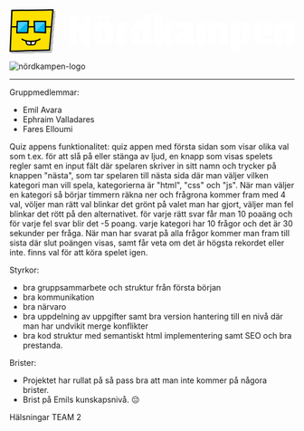 <svg width="661" height="102" viewBox="0 0 661 102" fill="none" xmlns="http://www.w3.org/2000/svg">
<path d="M187.664 83H169.296L154.848 50.632H153.952V83H136.928V13.448H155.856L169.632 46.824H170.528V13.448H187.664V83Z" fill="white"/>
<path d="M195.282 56.008C195.282 46.152 197.148 39.0213 200.882 34.616C204.69 30.2107 210.588 28.008 218.578 28.008C226.642 28.008 232.503 30.1733 236.162 34.504C239.82 38.8347 241.65 45.9653 241.65 55.896C241.65 65.752 239.858 72.92 236.274 77.4C232.69 81.88 226.828 84.12 218.69 84.12C210.551 84.12 204.615 81.88 200.882 77.4C197.148 72.92 195.282 65.7893 195.282 56.008ZM222.162 45.368C221.714 43.8747 220.519 43.128 218.578 43.128C216.636 43.128 215.404 43.8747 214.882 45.368C214.359 46.8613 214.098 49.9973 214.098 54.776V57.464C214.098 62.7653 214.359 66.2 214.882 67.768C215.404 69.336 216.599 70.12 218.466 70.12C220.407 70.12 221.639 69.336 222.162 67.768C222.684 66.2 222.946 62.9893 222.946 58.136V54.888C222.946 50.0347 222.684 46.8613 222.162 45.368ZM208.722 24.872C206.631 24.872 204.951 24.312 203.682 23.192C202.487 21.9973 201.89 20.392 201.89 18.376C201.89 16.2853 202.487 14.68 203.682 13.56C204.951 12.3653 206.706 11.768 208.946 11.768C211.186 11.768 212.94 12.3653 214.21 13.56C215.479 14.68 216.114 16.248 216.114 18.264C216.114 22.6693 213.65 24.872 208.722 24.872ZM227.874 24.872C225.634 24.872 223.879 24.312 222.61 23.192C221.415 21.9973 220.818 20.392 220.818 18.376C220.818 16.2853 221.452 14.68 222.722 13.56C223.991 12.3653 225.746 11.768 227.986 11.768C230.226 11.768 231.943 12.3653 233.138 13.56C234.407 14.68 235.042 16.2853 235.042 18.376C235.042 20.392 234.407 21.9973 233.138 23.192C231.943 24.312 230.188 24.872 227.874 24.872Z" fill="white"/>
<path d="M266.28 52.872V83H247.688V29.352H264.04L265.16 32.6H265.608C267.325 30.6587 269.043 29.4267 270.76 28.904C272.552 28.3067 275.427 28.008 279.384 28.008L278.6 45.928H273.448C270.536 45.928 268.595 46.376 267.624 47.272C266.728 48.168 266.28 50.0347 266.28 52.872Z" fill="white"/>
<path d="M330.285 83.672L322.781 84.12C317.032 84.12 313.523 82.216 312.253 78.408H311.693C309.229 82.216 305.459 84.12 300.381 84.12C293.661 84.12 288.92 81.768 286.157 77.064C283.469 72.36 282.125 65.3787 282.125 56.12C282.125 46.7867 283.656 39.768 286.717 35.064C289.779 30.36 294.184 28.008 299.933 28.008C303.891 28.008 306.952 28.9413 309.117 30.808V11.208H327.821V66.536C327.821 67.9547 328.12 68.9253 328.717 69.448C329.315 69.896 330.397 70.12 331.965 70.12L330.285 83.672ZM304.861 43.8C303.293 43.8 302.248 44.7707 301.725 46.712C301.203 48.5787 300.941 51.304 300.941 54.888C300.941 58.3973 300.979 60.7867 301.053 62.056C301.128 63.3253 301.277 64.632 301.501 65.976C301.8 67.2453 302.211 68.1413 302.733 68.664C303.331 69.112 304.264 69.336 305.533 69.336C306.877 69.336 308.259 69 309.677 68.328V45.144C308.109 44.248 306.504 43.8 304.861 43.8Z" fill="white"/>
<path d="M382.428 83H361.708L354.876 62.392H354.428V83H336.172V11.208H354.652V50.744H355.1L363.276 29.352H382.876L371.564 56.12L382.428 83Z" fill="white"/>
<path d="M426.151 43.352L425.591 66.536C425.591 67.9547 425.927 68.9253 426.599 69.448C427.346 69.896 428.578 70.12 430.295 70.12L428.615 83.672C424.285 83.9707 421.895 84.12 421.447 84.12C415.922 84.12 412.413 82.216 410.919 78.408H410.359C407.597 82.216 403.341 84.12 397.591 84.12C393.186 84.12 389.789 82.7013 387.399 79.864C385.085 77.0267 383.927 73.144 383.927 68.216C383.927 62.0187 385.831 57.7253 389.639 55.336C393.522 52.9467 399.607 51.3787 407.895 50.632V47.944C407.895 45.8533 406.85 44.808 404.759 44.808C401.175 44.808 395.575 45.8907 387.959 48.056L385.159 31.704C394.717 29.24 402.669 28.008 409.015 28.008C415.362 28.008 419.805 29.24 422.343 31.704C424.882 34.168 426.151 38.0507 426.151 43.352ZM404.535 71.016C407.298 71.016 408.679 69.56 408.679 66.648V61.16C405.917 61.5333 403.938 62.1307 402.743 62.952C401.623 63.6987 401.063 65.0053 401.063 66.872C401.063 69.6347 402.221 71.016 404.535 71.016Z" fill="white"/>
<path d="M479.973 33.272C484.079 29.7627 488.597 28.008 493.525 28.008C498.453 28.008 501.887 29.1653 503.829 31.48C505.845 33.72 506.853 37.1173 506.853 41.672V83H487.813V48.056C487.813 46.1893 486.991 45.256 485.349 45.256C483.258 45.256 481.503 45.7787 480.085 46.824V83H461.045V48.056C461.045 46.1893 460.223 45.256 458.581 45.256C456.49 45.256 454.735 45.7787 453.317 46.824V83H434.501V29.352H451.637L452.757 33.272H453.205C457.311 29.7627 462.165 28.008 467.765 28.008C473.439 28.008 477.135 30.0987 478.853 34.28L479.973 33.272Z" fill="white"/>
<path d="M532.395 81.768V98.344H513.579V29.352H529.035L530.155 32.712H530.715C532.805 29.6507 536.912 28.12 543.035 28.12C549.157 28.12 553.451 30.248 555.915 34.504C558.453 38.76 559.723 45.7413 559.723 55.448C559.723 65.1547 558.379 72.3973 555.691 77.176C553.077 81.88 548.224 84.232 541.131 84.232C537.845 84.232 535.083 83.4107 532.843 81.768H532.395ZM540.235 66.2C540.533 64.856 540.72 63.5493 540.795 62.28C540.869 61.0107 540.907 58.6213 540.907 55.112C540.907 51.528 540.645 48.8027 540.123 46.936C539.6 44.9947 538.517 44.024 536.875 44.024C535.307 44.024 533.739 44.472 532.171 45.368V68.552C533.589 69.224 534.933 69.56 536.203 69.56C537.547 69.56 538.48 69.336 539.003 68.888C539.6 68.3653 540.011 67.4693 540.235 66.2Z" fill="white"/>
<path d="M588.151 44.024C586.209 44.024 584.94 44.696 584.343 46.04C583.745 47.3093 583.447 49.288 583.447 51.976H593.191V49.288C593.191 45.7787 591.511 44.024 588.151 44.024ZM588.599 28.008C596.289 28.008 601.777 29.8747 605.063 33.608C608.423 37.2667 610.103 42.5307 610.103 49.4C610.103 50.296 609.841 54.328 609.319 61.496H583.783C583.783 67.096 586.359 69.896 591.511 69.896C593.975 69.896 598.791 69.0373 605.959 67.32L607.527 81.208C601.255 83.1493 594.983 84.12 588.711 84.12C581.02 84.12 575.121 81.6187 571.015 76.616C566.908 71.5387 564.855 64.6693 564.855 56.008C564.855 37.3413 572.769 28.008 588.599 28.008Z" fill="white"/>
<path d="M634.001 33.272C638.108 29.7627 642.625 28.008 647.553 28.008C652.481 28.008 655.916 29.1653 657.857 31.48C659.873 33.72 660.881 37.1173 660.881 41.672V83H641.841V48.056C641.841 46.1893 641.02 45.256 639.377 45.256C637.287 45.256 635.532 45.7787 634.113 46.824V83H615.297V29.352H632.433L633.553 33.272H634.001Z" fill="white"/>
<g filter="url(#filter0_di_151_20)">
<path d="M6.87859 4.12007L83.0434 3.19499L93.1172 3H99.0978L91.3068 93.0046L3.14502 95.5925L6.87859 4.12007Z" fill="#FFE100"/>
<path d="M6.86049 2.62959L5.4469 2.64676L5.38924 4.05928L1.65567 95.5317L1.59046 97.1294L3.18876 97.0825L91.3505 94.4946L92.6774 94.4556L92.7918 93.1332L100.583 3.12855L100.723 1.50941H99.0978H93.1172H93.1028L93.0884 1.50969L83.0253 1.70452L83.0146 1.70468L6.86049 2.62959Z" stroke="black" stroke-width="2.98117"/>
</g>
<path d="M56.9087 28.4331H83.4617L84.9645 55.6432L58.7191 51.9687L56.9087 28.4331Z" fill="#4ACFFF"/>
<path d="M69.5819 42.3135L84.9646 27.2266V55.6436L59.3228 52.5726L69.5819 42.3135Z" fill="#00B8F0"/>
<path d="M18.2865 29.0364L45.3891 25.7744L41.8221 53.7789L15.5205 55.643L18.2865 29.0364Z" fill="#4ACFFF"/>
<path d="M30.4548 40.7087L45.3891 25.7744L42.4256 53.7789L15.5205 55.643L30.4548 40.7087Z" fill="#00B8F0"/>
<path d="M28.9612 69.084C28.9612 69.084 35.3577 74.6221 49.7292 74.6221C64.1006 74.6221 70.4971 69.084 70.4971 69.084" stroke="black" stroke-width="2.76906" stroke-linecap="round" stroke-linejoin="round"/>
<path d="M39.2338 78.3345C39.4759 79.285 39.9945 80.1423 40.7241 80.7979C41.4536 81.4535 42.3612 81.8779 43.332 82.0174L47.541 82.6266C47.8141 82.6666 48.0927 82.647 48.3575 82.5691C48.6223 82.4911 48.867 82.3567 49.0749 82.1752C49.2828 81.9936 49.4489 81.7691 49.5617 81.5172C49.6746 81.2653 49.7315 80.9919 49.7286 80.7159V74.624C45.7511 74.6503 41.7867 74.1664 37.9324 73.1841L39.2338 78.3345Z" fill="white" stroke="black" stroke-width="2.76906" stroke-linecap="round" stroke-linejoin="round"/>
<path d="M49.7291 74.624V80.7159C49.7262 80.9919 49.7831 81.2653 49.896 81.5172C50.0088 81.7691 50.1749 81.9936 50.3828 82.1752C50.5907 82.3567 50.8354 82.4911 51.1002 82.5691C51.365 82.647 51.6436 82.6666 51.9167 82.6266L56.1256 82.0174C57.0965 81.8779 58.0041 81.4535 58.7336 80.7979C59.4632 80.1423 59.9818 79.285 60.2239 78.3345L61.5253 73.1841C57.671 74.1664 53.7066 74.6503 49.7291 74.624Z" fill="white" stroke="black" stroke-width="2.76906" stroke-linecap="round" stroke-linejoin="round"/>
<path d="M17.0639 54.1495L17.9225 28.0741L43.8025 27.315L42.2244 54.1495H17.0639Z" stroke="black" stroke-width="2.98686"/>
<path d="M58.3415 52.9519L57.2617 28.116H83.4712V54.081L58.3415 52.9519Z" stroke="black" stroke-width="2.98686"/>
<path d="M5.50456 39.2158H18.5073V42.2027H5.38354L5.50456 39.2158Z" fill="black"/>
<path d="M81.9775 39.2158H97.4369L97.2852 42.2027H81.9775V39.2158Z" fill="black"/>
<rect x="42.4019" y="39.2158" width="15.681" height="2.98686" fill="black"/>
<defs>
<filter id="filter0_di_151_20" x="0.0358887" y="0.019043" width="105.649" height="101.984" filterUnits="userSpaceOnUse" color-interpolation-filters="sRGB">
<feFlood flood-opacity="0" result="BackgroundImageFix"/>
<feColorMatrix in="SourceAlpha" type="matrix" values="0 0 0 0 0 0 0 0 0 0 0 0 0 0 0 0 0 0 127 0" result="hardAlpha"/>
<feOffset dx="3.33667" dy="3.33667"/>
<feComposite in2="hardAlpha" operator="out"/>
<feColorMatrix type="matrix" values="0 0 0 0 0 0 0 0 0 0 0 0 0 0 0 0 0 0 0.25 0"/>
<feBlend mode="normal" in2="BackgroundImageFix" result="effect1_dropShadow_151_20"/>
<feBlend mode="normal" in="SourceGraphic" in2="effect1_dropShadow_151_20" result="shape"/>
<feColorMatrix in="SourceAlpha" type="matrix" values="0 0 0 0 0 0 0 0 0 0 0 0 0 0 0 0 0 0 127 0" result="hardAlpha"/>
<feOffset dx="4.82781" dy="4.82781"/>
<feComposite in2="hardAlpha" operator="arithmetic" k2="-1" k3="1"/>
<feColorMatrix type="matrix" values="0 0 0 0 0 0 0 0 0 0 0 0 0 0 0 0 0 0 0.06 0"/>
<feBlend mode="normal" in2="shape" result="effect2_innerShadow_151_20"/>
</filter>
</defs>
</svg>

![nördkampen-logo](https://github.com/user-attachments/assets/f451886f-903c-427f-89c8-9791aa1e8aa9)
***
Gruppmedlemmar:
- Emil Avara
- Ephraim Valladares
- Fares Elloumi

Quiz appens funktionalitet:
quiz appen med första sidan som visar olika val som t.ex. för att slå på eller stänga av ljud, en knapp som visas spelets regler samt en input fält där spelaren skriver in sitt namn och trycker på knappen "nästa", som tar spelaren till nästa sida där man väljer vilken kategori man vill spela, kategorierna är "html", "css" och "js".
När man väljer en kategori så börjar timmern räkna ner och frågrona kommer fram med 4 val, völjer man rätt val blinkar det grönt på valet man har gjort, väljer man fel blinkar det rött på den alternativet. för varje rätt svar får man 10 poaäng och
för varje fel svar blir det -5 poang. varje kategori har 10 frågor och det är 30 sekunder per fråga.
När man har svarat på alla frågor kommer man fram till sista där slut poängen visas, samt får veta om det är högsta rekordet eller inte. finns val för att köra spelet igen.

Styrkor:
- bra gruppsammarbete och struktur från första början
- bra kommunikation
- bra närvaro
- bra uppdelning av uppgifter samt bra version hantering till en nivå där man har undvikit merge konflikter
- bra kod struktur med semantiskt html implementering samt SEO och bra prestanda.

Brister:
- Projektet har rullat på så pass bra att man inte kommer på någora brister.
- Brist på Emils kunskapsnivå. 😔


Hälsningar TEAM 2
